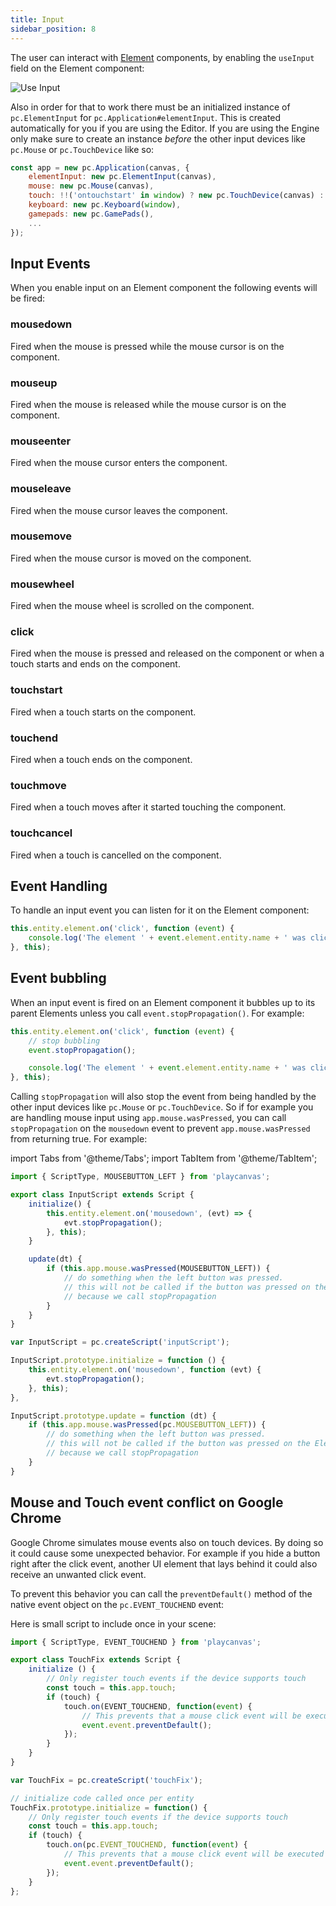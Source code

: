```yaml
---
title: Input
sidebar_position: 8
---
```


The user can interact with [Element][1] components, by enabling the `useInput` field on the Element component:

![Use Input](/img/user-manual/assets/fonts/use-input.png)

Also in order for that to work there must be an initialized instance of `pc.ElementInput` for `pc.Application#elementInput`. This is created automatically for you if you are using the Editor. If you are using the Engine only make sure to create an instance *before* the other input devices like `pc.Mouse` or `pc.TouchDevice` like so:

```javascript
const app = new pc.Application(canvas, {
    elementInput: new pc.ElementInput(canvas),
    mouse: new pc.Mouse(canvas),
    touch: !!('ontouchstart' in window) ? new pc.TouchDevice(canvas) : null,
    keyboard: new pc.Keyboard(window),
    gamepads: new pc.GamePads(),
    ...
});
```

## Input Events

When you enable input on an Element component the following events will be fired:

### mousedown

Fired when the mouse is pressed while the mouse cursor is on the component.

### mouseup

Fired when the mouse is released while the mouse cursor is on the component.

### mouseenter

Fired when the mouse cursor enters the component.

### mouseleave

Fired when the mouse cursor leaves the component.

### mousemove

Fired when the mouse cursor is moved on the component.

### mousewheel

Fired when the mouse wheel is scrolled on the component.

### click

Fired when the mouse is pressed and released on the component or when a touch starts and ends on the component.

### touchstart

Fired when a touch starts on the component.

### touchend

Fired when a touch ends on the component.

### touchmove

Fired when a touch moves after it started touching the component.

### touchcancel

Fired when a touch is cancelled on the component.

## Event Handling

To handle an input event you can listen for it on the Element component:

```javascript
this.entity.element.on('click', function (event) {
    console.log('The element ' + event.element.entity.name + ' was clicked.');
}, this);
```

## Event bubbling

When an input event is fired on an Element component it bubbles up to its parent Elements unless you call `event.stopPropagation()`. For example:

```javascript
this.entity.element.on('click', function (event) {
    // stop bubbling
    event.stopPropagation();

    console.log('The element ' + event.element.entity.name + ' was clicked.');
}, this);
```

Calling `stopPropagation` will also stop the event from being handled by the other input devices like `pc.Mouse` or `pc.TouchDevice`. So if for example you are handling mouse input using `app.mouse.wasPressed`, you can call `stopPropagation` on the `mousedown` event to prevent `app.mouse.wasPressed` from returning true. For example:

import Tabs from '@theme/Tabs';
import TabItem from '@theme/TabItem';

<Tabs defaultValue="classic" groupId='script-code'>
<TabItem  value="esm" label="ESM (Recommended)">

```javascript
import { ScriptType, MOUSEBUTTON_LEFT } from 'playcanvas';

export class InputScript extends Script {
    initialize() {
        this.entity.element.on('mousedown', (evt) => {
            evt.stopPropagation();
        }, this);
    }

    update(dt) {
        if (this.app.mouse.wasPressed(MOUSEBUTTON_LEFT)) {
            // do something when the left button was pressed.
            // this will not be called if the button was pressed on the Element
            // because we call stopPropagation
        }
    }
}

```

</TabItem>
<TabItem value="classic" label="Classic">

```javascript
var InputScript = pc.createScript('inputScript');

InputScript.prototype.initialize = function () {
    this.entity.element.on('mousedown', function (evt) {
        evt.stopPropagation();
    }, this);
},

InputScript.prototype.update = function (dt) {
    if (this.app.mouse.wasPressed(pc.MOUSEBUTTON_LEFT)) {
        // do something when the left button was pressed.
        // this will not be called if the button was pressed on the Element
        // because we call stopPropagation
    }
}
```

</TabItem>
</Tabs>

## Mouse and Touch event conflict on Google Chrome

Google Chrome simulates mouse events also on touch devices. By doing so it could cause some unexpected behavior. For example if you hide a button right after the click event, another UI element that lays behind it could also receive an unwanted click event.

To prevent this behavior you can call the ```preventDefault()``` method of the native event object on the ```pc.EVENT_TOUCHEND``` event:

Here is small script to include once in your scene:

<Tabs defaultValue="classic" groupId='script-code'>
<TabItem  value="esm" label="ESM (Recommended)">

```javascript
import { ScriptType, EVENT_TOUCHEND } from 'playcanvas';

export class TouchFix extends Script {
    initialize () {
        // Only register touch events if the device supports touch
        const touch = this.app.touch;
        if (touch) {
            touch.on(EVENT_TOUCHEND, function(event) {
                // This prevents that a mouse click event will be executed after a touch event.
                event.event.preventDefault();
            });
        }
    }
}
```

</TabItem>
<TabItem value="classic" label="Classic">

```javascript
var TouchFix = pc.createScript('touchFix');

// initialize code called once per entity
TouchFix.prototype.initialize = function() {
    // Only register touch events if the device supports touch
    const touch = this.app.touch;
    if (touch) {
        touch.on(pc.EVENT_TOUCHEND, function(event) {
            // This prevents that a mouse click event will be executed after a touch event.
            event.event.preventDefault();
        });
    }
};
```

</TabItem>
</Tabs>

[1]: /user-manual/scenes/components/element/

